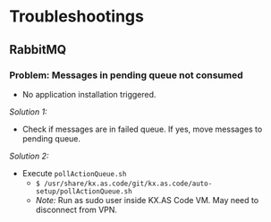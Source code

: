 # Troubleshootings

## RabbitMQ
### Problem: Messages in pending queue not consumed
- No application installation triggered.

*Solution 1:*
- Check if messages are in failed queue. If yes, move messages to pending queue.

*Solution 2:*
- Execute `pollActionQueue.sh`
  - ```$ /usr/share/kx.as.code/git/kx.as.code/auto-setup/pollActionQueue.sh```
  - *Note:* Run as sudo user inside KX.AS Code VM. May need to disconnect from VPN. 
